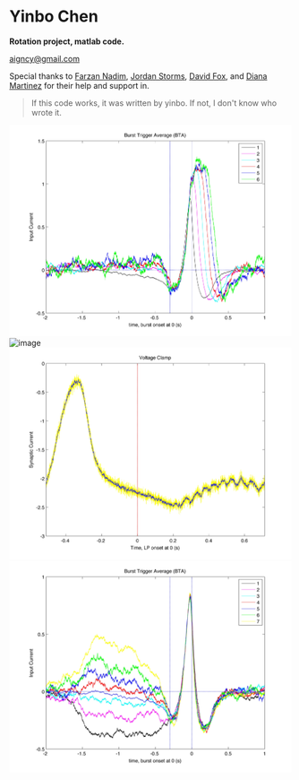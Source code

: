 Yinbo Chen
======
**Rotation project, matlab code.**

<aigncy@gmail.com>

Special thanks to [Farzan Nadim](http://stg.rutgers.edu/farzan/), [Jordan Storms](https://www.facebook.com/jordan.storms.75?fref=ts), [David Fox](https://www.facebook.com/david.fox.148?fref=ts), and [Diana Martinez](https://www.facebook.com/diana.martinez.09?fref=ts) for their help and support in.

>If this code works, it was written by yinbo. If not, I don't know who wrote it.

![image](http://github.com/aigncy/yinbo/raw/master/bta.jpg)
![image](http://github.com/aigncy/yinbo/raw/master/vchan.jpg)
![image](http://github.com/aigncy/yinbo/raw/master/vc.jpg)
![image](http://github.com/aigncy/yinbo/raw/master/sibu.jpg)
